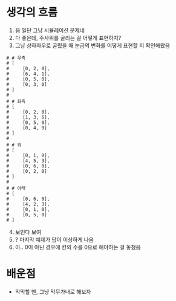 # 생각의 흐름
1. 음 일단 그냥 시뮬레이션 문제네
2. 다 좋은데, 주사위를 굴리는 걸 어떻게 표현하지?
3. 그냥 상하좌우로 굴렸을 때 눈금의 변화를 어떻게 표현할 지 확인해봤음
```
# # 우측
# [
#     [0, 2, 0],
#     [6, 4, 1],
#     [0, 5, 0],
#     [0, 3, 0]
# ]
#
# # 좌측
# [
#     [0, 2, 0],
#     [1, 3, 6],
#     [0, 5, 0],
#     [0, 4, 0]
# ]
#
# # 위
# [
#     [0, 1, 0],
#     [4, 5, 3],
#     [0, 6, 0],
#     [0, 2, 0]
# ]
#
# # 아래
# [
#     [0, 6, 0],
#     [4, 2, 3],
#     [0, 1, 0],
#     [0, 5, 0]
# ]
```
4. 보인다 보여
5. ? 마지막 예제가 답이 이상하게 나옴
6. 아.. 0이 아닌 경우에 칸의 수를 0으로 해야하는 걸 놓쳤음

# 배운점
- 막막할 땐, 그냥 막무가내로 해보자
